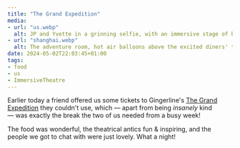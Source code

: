 ```yaml
---
title: "The Grand Expedition"
media:
- url: "us.webp"
  alt: JP and Yvette in a grinning selfie, with an immersive stage of hot air balloons and dining tables behind them.
- url: "shanghai.webp"
  alt: The adventure room, hot air balloons above the excited diners' tables, with Chinese dragons flying between the tables as we eat.
date: 2024-05-02T22:03:45+01:00
tags:
- food
- us
- ImmersiveTheatre
---
```


Earlier today a friend offered us some tickets to Gingerline's [The Grand Expedition](https://www.gingerline.co.uk/) they couldn't use, which — apart from being _insanely_ kind — was exactly the break the two of us needed from a busy week!

The food was wonderful, the theatrical antics fun & inspiring, and the people we got to chat with were just lovely. What a night!
